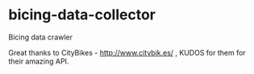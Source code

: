 bicing-data-collector
=====================

Bicing data crawler

Great thanks to CityBikes - http://www.citybik.es/ , KUDOS for them for their amazing API.

